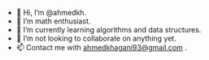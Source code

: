 - 👋 Hi, I’m @ahmedkh.
- 👀 I’m math enthusiast.
- 🌱 I’m currently learning algorithms and data structures.
- 💞️ I’m not looking to collaborate on anything yet.
- 📫 Contact me with ahmedkhagani93@gmail.com .

<!---
ahmedkhagani/ahmedkhagani is a ✨ special ✨ repository because its `README.md` (this file) appears on your GitHub profile.
You can click the Preview link to take a look at your changes.
--->
